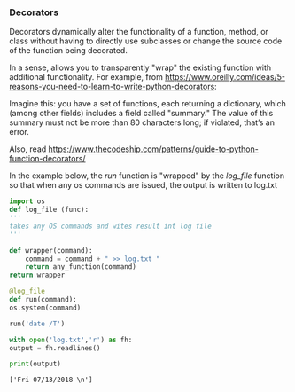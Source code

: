 ### Decorators

Decorators dynamically alter the functionality of a function, method, or class without having to directly use subclasses or change the source code of the function being decorated.

In a sense, allows you to transparently "wrap" the existing function with additional functionality. For example, from https://www.oreilly.com/ideas/5-reasons-you-need-to-learn-to-write-python-decorators:

Imagine this: you have a set of functions, each returning a dictionary, which (among other fields) includes a field called "summary." The value of this summary must not be more than 80 characters long; if violated, that’s an error.

Also, read https://www.thecodeship.com/patterns/guide-to-python-function-decorators/

In the example below, the _run_ function is "wrapped" by the *log_file* function so that when any os commands are issued, the output is written to log.txt


```python
import os
def log_file (func):
'''
takes any OS commands and wites result int log file
'''

def wrapper(command):
    command = command + " >> log.txt "
    return any_function(command)
return wrapper
```


```python
@log_file
def run(command):
os.system(command)
```


```python
run('date /T')

with open('log.txt','r') as fh:
output = fh.readlines()

print(output)
```

```
['Fri 07/13/2018 \n']
```
